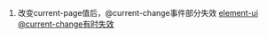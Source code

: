 
1. 改变current-page值后，@current-change事件部分失效
[element-ui @current-change有时失效](https://blog.csdn.net/weixin_34418883/article/details/88248400)
